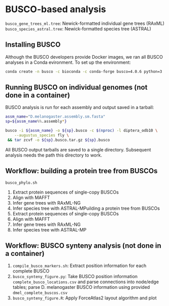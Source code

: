 # BUSCO-based analysis
`busco_gene_trees_ml.tree`: Newick-formatted individual gene trees (RAxML)
`busco_species_astral.tree`: Newick-formatted species tree (ASTRAL)

## Installing BUSCO
Although the BUSCO developers provide Docker images, we ran all BUSCO analyses
in a Conda evironment. To set up the environment:

```bash
conda create -n busco -c bioconda -c conda-forge busco=4.0.6 python=3
```

## Running BUSCO on individual genomes (not done in a container)
BUSCO analysis is run for each assembly and output saved in a tarball:
```bash
assm_name="D.melanogaster.assembly.sm.fasta"
sp=${assm_name%%.assembly*}

busco -i ${assm_name} -o ${sp}.busco -c $(nproc) -l diptera_odb10 \
    --augustus_species fly \
 && tar zcvf -o ${sp}.busco.tar.gz ${sp}.busco
```

All BUSCO output tarballs are saved to a single directory. Subsequent analysis
needs the path this directory to work.

## Workflow: building a protein tree from BUSCOs
`busco_phylo.sh`
1. Extract protein sequences of single-copy BUSCOs
1. Align with MAFFT
1. Infer gene trees with RAxML-NG
1. Infer species tree with ASTRAL-MPuilding a protein tree from BUSCOs
1. Extract protein sequences of single-copy BUSCOs
1. Align with MAFFT
1. Infer gene trees with RAxML-NG
1. Infer species tree with ASTRAL-MP

## Workflow: BUSCO synteny analysis (not done in a container)
1. `compile_busco_markers.sh`: Extract position information for each complete BUSCO
1. `busco_synteny_figure.py`: Take BUSCO position information `complete_busco_locations.csv` and parse
connections into node/edge tables; parse D. melanogaster BUSCO information using
provided `dmel_complete_buscos.csv`
1. `busco_synteny_figure.R`: Apply ForceAtlas2 layout algorithm and plot



